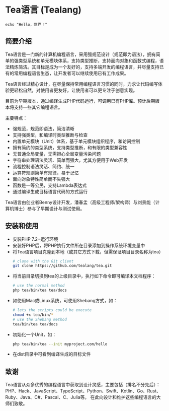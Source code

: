 # Tea语言 (Tealang)

```Tea
echo "Hello，世界！"
```

## 简要介绍

Tea语言是一门新的计算机编程语言，采用强规范设计（规范即为语法），拥有简单的强类型系统和单元模块体系，支持类型推断，支持面向对象和函数式编程，语法精炼简洁。其目标是成为一个友好的，支持多端开发的编程语言，并尽量支持已有的常用编程语言生态，让开发者可以继续使用已有工作成果。

Tea语言经过精心设计，在尽量保持常用编程语言习惯的同时，力求让代码编写体验更轻松自然，对使用者更友好，让使用者可以更专注于创意实现。

目前为早期版本，通过编译生成PHP代码运行，可调用已有PHP库。预计后期版本将支持一些其它编程语言。

主要特点：
- 强规范，规范即语法，简洁清晰
- 支持强类型，和编译时类型推断与检查
- 内置单元模块（Unit）体系，基于单元模块组织程序，和访问控制
- 拥有简约的类型系统，支持类型推断，和有限的类型兼容性
- 无普通全局变量，无需担心全局变量污染问题
- 字符串处理语法灵活、简单而强大，尤其方便用于Web开发
- 流程控制语法灵活、简约、统一
- 运算符规则简单有规律，易于记忆
- 面向对象特性简单而不失强大
- 函数是一等公民，支持Lambda表达式
- 通过编译生成目标语言代码的方式运行

Tea语言由创业者Benny设计开发，潘春孟（高级工程师/架构师）与刘景能（计算机博士）参与了早期设计与测试使用。

## 安装和使用

- 安装PHP 7.2+运行环境
- 安装好PHP后，将PHP执行文件所在目录添加到操作系统环境变量中
- 将Tea语言项目克隆到本地（或其它方式下载，但需保证项目目录名称为tea）
	```sh
	# clone with the Git client
	git clone https://github.com/tealang/tea.git
	```
- 将当前目录切换到tea的上级目录中，执行如下命令即可编译本文档程序：
	```sh
	# use the normal method
	php tea/bin/tea tea/docs
	```
- 如使用Mac或Linux系统，可使用Shebang方式，如：
	```sh
	# lets the scripts could be execute
	chmod +x tea/bin/*
	# use the Shebang method
	tea/bin/tea tea/docs
	```
- 初始化一个Unit，如：
	```sh
	php tea/bin/tea --init myproject.com/hello
	```
- 在dist目录中可看到编译生成的目标文件

## 致谢

Tea语言从众多优秀的编程语言中获取到设计灵感，主要包括（排名不分先后）：
	PHP、Hack、JavaScript、TypeScript、Python、Swift、Kotlin、Go、Rust、Ruby、Java、C#、Pascal、C、Julia等。
在此向设计和维护这些编程语言的大师们致敬。

